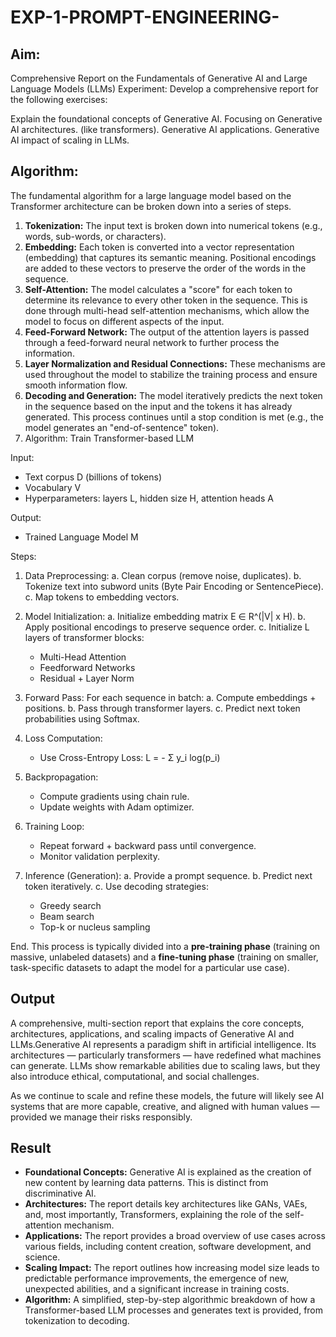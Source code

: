 # EXP-1-PROMPT-ENGINEERING-

## Aim: 
Comprehensive Report on the Fundamentals of Generative AI and Large Language Models (LLMs)
Experiment: Develop a comprehensive report for the following exercises:

Explain the foundational concepts of Generative AI.
Focusing on Generative AI architectures. (like transformers).
Generative AI applications.
Generative AI impact of scaling in LLMs.

## Algorithm:
The fundamental algorithm for a large language model based on the Transformer architecture can be broken down into a series of steps.

1.  **Tokenization:** The input text is broken down into numerical tokens (e.g., words, sub-words, or characters).
2.  **Embedding:** Each token is converted into a vector representation (embedding) that captures its semantic meaning. Positional encodings are added to these vectors to preserve the order of the words in the sequence.
3.  **Self-Attention:** The model calculates a "score" for each token to determine its relevance to every other token in the sequence. This is done through multi-head self-attention mechanisms, which allow the model to focus on different aspects of the input.
4.  **Feed-Forward Network:** The output of the attention layers is passed through a feed-forward neural network to further process the information.
5.  **Layer Normalization and Residual Connections:** These mechanisms are used throughout the model to stabilize the training process and ensure smooth information flow.
6.  **Decoding and Generation:** The model iteratively predicts the next token in the sequence based on the input and the tokens it has already generated. This process continues until a stop condition is met (e.g., the model generates an "end-of-sentence" token).
7.  Algorithm: Train Transformer-based LLM

Input:
  - Text corpus D (billions of tokens)
  - Vocabulary V
  - Hyperparameters: layers L, hidden size H, attention heads A

Output:
  - Trained Language Model M

Steps:

1. Data Preprocessing:
   a. Clean corpus (remove noise, duplicates).
   b. Tokenize text into subword units (Byte Pair Encoding or SentencePiece).
   c. Map tokens to embedding vectors.

2. Model Initialization:
   a. Initialize embedding matrix E ∈ R^(|V| x H).
   b. Apply positional encodings to preserve sequence order.
   c. Initialize L layers of transformer blocks:
      - Multi-Head Attention
      - Feedforward Networks
      - Residual + Layer Norm

3. Forward Pass:
   For each sequence in batch:
     a. Compute embeddings + positions.
     b. Pass through transformer layers.
     c. Predict next token probabilities using Softmax.

4. Loss Computation:
   - Use Cross-Entropy Loss:
     L = - Σ y_i log(p_i)

5. Backpropagation:
   - Compute gradients using chain rule.
   - Update weights with Adam optimizer.

6. Training Loop:
   - Repeat forward + backward pass until convergence.
   - Monitor validation perplexity.

7. Inference (Generation):
   a. Provide a prompt sequence.
   b. Predict next token iteratively.
   c. Use decoding strategies:
      - Greedy search
      - Beam search
      - Top-k or nucleus sampling

End.
This process is typically divided into a **pre-training phase** (training on massive, unlabeled datasets) and a **fine-tuning phase** (training on smaller, task-specific datasets to adapt the model for a particular use case).
## Output
 A comprehensive, multi-section report that explains the core concepts, architectures, applications, and scaling impacts of Generative AI and LLMs.Generative AI represents a paradigm shift in artificial intelligence. Its architectures — particularly transformers — have redefined what machines can generate. LLMs show remarkable abilities due to scaling laws, but they also introduce ethical, computational, and social challenges.

As we continue to scale and refine these models, the future will likely see AI systems that are more capable, creative, and aligned with human values — provided we manage their risks responsibly.

## Result
* **Foundational Concepts:** Generative AI is explained as the creation of new content by learning data patterns. This is distinct from discriminative AI.
* **Architectures:** The report details key architectures like GANs, VAEs, and, most importantly, Transformers, explaining the role of the self-attention mechanism.
* **Applications:** The report provides a broad overview of use cases across various fields, including content creation, software development, and science.
* **Scaling Impact:** The report outlines how increasing model size leads to predictable performance improvements, the emergence of new, unexpected abilities, and a significant increase in training costs.
* **Algorithm:** A simplified, step-by-step algorithmic breakdown of how a Transformer-based LLM processes and generates text is provided, from tokenization to decoding.
